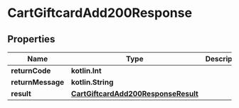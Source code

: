 
# CartGiftcardAdd200Response

## Properties
| Name | Type | Description | Notes |
| ------------ | ------------- | ------------- | ------------- |
| **returnCode** | **kotlin.Int** |  |  [optional] |
| **returnMessage** | **kotlin.String** |  |  [optional] |
| **result** | [**CartGiftcardAdd200ResponseResult**](CartGiftcardAdd200ResponseResult.md) |  |  [optional] |



